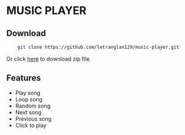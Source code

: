 # MUSIC PLAYER

## Download


```bash
    git clone https://github.com/letranglan129/music-player.git
```

Or click [here](https://github.com/letranglan129/music-player/archive/refs/heads/main.zip) to download zip file

## Features
  * Play song
  * Loop song
  * Random song
  * Next song
  * Previous song
  * Click to play
